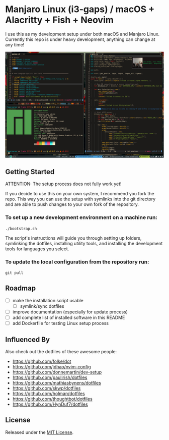# Manjaro Linux (i3-gaps) / macOS + Alacritty + Fish + Neovim

I use this as my development setup under both macOS and Manjaro Linux.
Currently this repo is under heavy development, anything can change at any time!

![](screenshot.png)

## Getting Started

ATTENTION: The setup process does not fully work yet!

If you decide to use this on your own system, I recommend you fork the repo.
This way you can use the setup with symlinks into the git directory
and are able to push changes to your own fork of the repository.

### To set up a new development environment on a machine run:

```shell
./bootstrap.sh
```

The script's instructions will guide you through setting up folders, symlinking the dotfiles,
installing utility tools, and installing the development tools for languages you select.

### To update the local configuration from the repository run:

```shell
git pull
```

## Roadmap

- [ ] make the installation script usable
	- [ ] symlink/sync dotfiles
- [ ] improve documentation (especially for update process)
- [ ] add complete list of installed software in this README
- [ ] add Dockerfile for testing Linux setup process

## Influenced By

Also check out the dotfiles of these awesome people:

- https://github.com/folke/dot
- https://github.com/jdhao/nvim-config
- https://github.com/donnemartin/dev-setup
- https://github.com/paulirish/dotfiles
- https://github.com/mathiasbynens/dotfiles
- https://github.com/skwp/dotfiles
- https://github.com/holman/dotfiles
- https://github.com/thoughtbot/dotfiles
- https://github.com/HynDuf7/dotfiles

## License

Released under the [MIT License](LICENSE).
